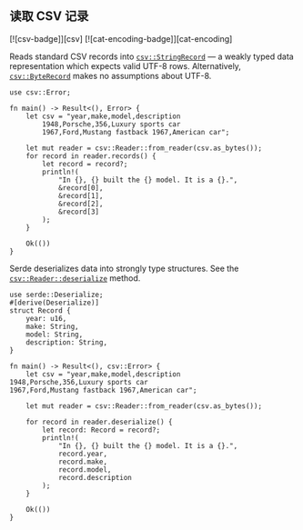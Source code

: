 ## 读取 CSV 记录

[![csv-badge]][csv] [![cat-encoding-badge]][cat-encoding]

Reads standard CSV records into [`csv::StringRecord`] — a weakly typed
data representation which expects valid UTF-8 rows. Alternatively,
[`csv::ByteRecord`] makes no assumptions about UTF-8.

```rust,edition2018
use csv::Error;

fn main() -> Result<(), Error> {
    let csv = "year,make,model,description
		1948,Porsche,356,Luxury sports car
		1967,Ford,Mustang fastback 1967,American car";

    let mut reader = csv::Reader::from_reader(csv.as_bytes());
    for record in reader.records() {
        let record = record?;
        println!(
            "In {}, {} built the {} model. It is a {}.",
            &record[0],
            &record[1],
            &record[2],
            &record[3]
        );
    }

    Ok(())
}
```

Serde deserializes data into strongly type structures. See the
[`csv::Reader::deserialize`] method.

```rust,edition2018
use serde::Deserialize;
#[derive(Deserialize)]
struct Record {
    year: u16,
    make: String,
    model: String,
    description: String,
}

fn main() -> Result<(), csv::Error> {
    let csv = "year,make,model,description
1948,Porsche,356,Luxury sports car
1967,Ford,Mustang fastback 1967,American car";

    let mut reader = csv::Reader::from_reader(csv.as_bytes());

    for record in reader.deserialize() {
        let record: Record = record?;
        println!(
            "In {}, {} built the {} model. It is a {}.",
            record.year,
            record.make,
            record.model,
            record.description
        );
    }

    Ok(())
}
```

[`csv::ByteRecord`]: https://docs.rs/csv/*/csv/struct.ByteRecord.html
[`csv::Reader::deserialize`]: https://docs.rs/csv/*/csv/struct.Reader.html#method.deserialize
[`csv::StringRecord`]: https://docs.rs/csv/*/csv/struct.StringRecord.html
